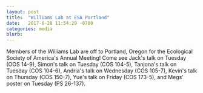 ```yaml
---
layout: post
title:  "Williams Lab at ESA Portland"
date:   2017-6-28 11:54:29 -0700
categories: media
blurb:
---
```

Members of the Williams Lab are off to Portland, Oregon for the Ecological Society of America's Annual Meeting! Come see Jack's talk on Tuesday (OOS 14-9), Simon's talk on Tuesday (COS 104-5), Tanjona's talk on Tuesday (COS 104-6), Andria's talk on Wednesday (COS 105-7), Kevin's talk on Thursday (COS 150-7), Yue's talk on Friday (COS 173-5), and Megs' poster on Tuesday (PS 26-137).
